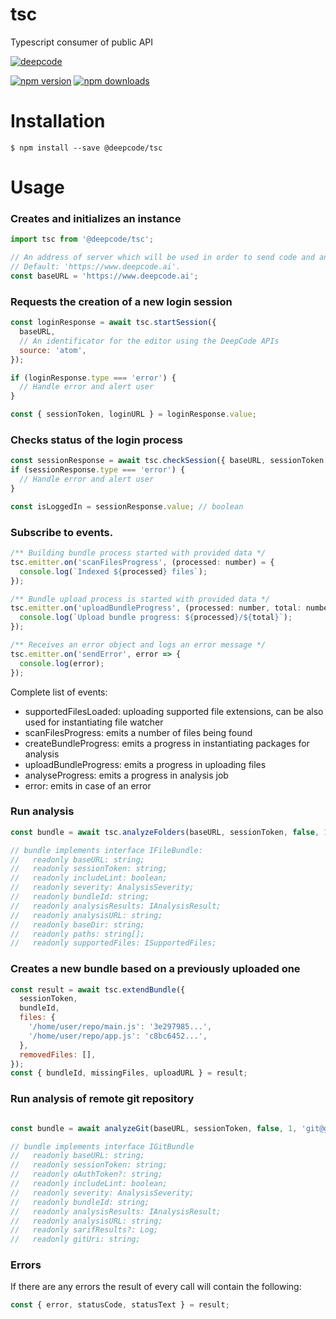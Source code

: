 # tsc

Typescript consumer of public API

[![deepcode](https://www.deepcode.ai/api/gh/badge?key=eyJhbGciOiJIUzI1NiIsInR5cCI6IkpXVCJ9.eyJwbGF0Zm9ybTEiOiJnaCIsIm93bmVyMSI6IkRlZXBDb2RlQUkiLCJyZXBvMSI6InRzYyIsImluY2x1ZGVMaW50IjpmYWxzZSwiYXV0aG9ySWQiOjEyNDY5LCJpYXQiOjE1OTYwOTY3MTJ9.I7rfzfZLPc-SMEModrFPFTMbKpnCkQ5ztPzrPOdruhU)](https://www.deepcode.ai/app/gh/DeepCodeAI/tsc/_/dashboard?utm_content=gh%2FDeepCodeAI%2Ftsc)

[![npm version](https://img.shields.io/npm/v/@deepcode/tsc.svg?style=flat-square)](https://www.npmjs.org/package/@deepcode/tsc)
[![npm downloads](https://img.shields.io/npm/dm/@deepcode/tsc.svg?style=flat-square)](http://npm-stat.com/charts.html?package=@deepcode/tsc)

# Installation

```shell script
$ npm install --save @deepcode/tsc
```

# Usage

### Creates and initializes an instance

```javascript
import tsc from '@deepcode/tsc';

// An address of server which will be used in order to send code and analyse it.
// Default: 'https://www.deepcode.ai'.
const baseURL = 'https://www.deepcode.ai';

```

### Requests the creation of a new login session

```javascript
const loginResponse = await tsc.startSession({
  baseURL,
  // An identificator for the editor using the DeepCode APIs
  source: 'atom',
});

if (loginResponse.type === 'error') {
  // Handle error and alert user
}

const { sessionToken, loginURL } = loginResponse.value;
```

### Checks status of the login process
```javascript
const sessionResponse = await tsc.checkSession({ baseURL, sessionToken });
if (sessionResponse.type === 'error') {
  // Handle error and alert user
}

const isLoggedIn = sessionResponse.value; // boolean
```

### Subscribe to events.

```javascript
/** Building bundle process started with provided data */
tsc.emitter.on('scanFilesProgress', (processed: number) = {
  console.log(`Indexed ${processed} files`);
});

/** Bundle upload process is started with provided data */
tsc.emitter.on('uploadBundleProgress', (processed: number, total: number) => {
  console.log(`Upload bundle progress: ${processed}/${total}`);
});

/** Receives an error object and logs an error message */
tsc.emitter.on('sendError', error => {
  console.log(error);
});
```

Complete list of events:
  - supportedFilesLoaded: uploading supported file extensions, can be also used for instantiating file watcher
  - scanFilesProgress: emits a number of files being found
  - createBundleProgress: emits a progress in instantiating packages for analysis
  - uploadBundleProgress: emits a progress in uploading files
  - analyseProgress: emits a progress in analysis job
  - error: emits in case of an error

### Run analysis

```javascript
const bundle = await tsc.analyzeFolders(baseURL, sessionToken, false, 1, ['/home/user/repo']);

// bundle implements interface IFileBundle:
//   readonly baseURL: string;
//   readonly sessionToken: string;
//   readonly includeLint: boolean;
//   readonly severity: AnalysisSeverity;
//   readonly bundleId: string;
//   readonly analysisResults: IAnalysisResult;
//   readonly analysisURL: string;
//   readonly baseDir: string;
//   readonly paths: string[];
//   readonly supportedFiles: ISupportedFiles;
```

### Creates a new bundle based on a previously uploaded one

```javascript
const result = await tsc.extendBundle({
  sessionToken,
  bundleId,
  files: {
    '/home/user/repo/main.js': '3e297985...',
    '/home/user/repo/app.js': 'c8bc6452...',
  },
  removedFiles: [],
});
const { bundleId, missingFiles, uploadURL } = result;
```

### Run analysis of remote git repository

```javascript

const bundle = await analyzeGit(baseURL, sessionToken, false, 1, 'git@github.com:DeepCodeAI/cli.git@320d98a6896f5376efe6cefefb6e70b46b97d566');

// bundle implements interface IGitBundle
//   readonly baseURL: string;
//   readonly sessionToken: string;
//   readonly oAuthToken?: string;
//   readonly includeLint: boolean;
//   readonly severity: AnalysisSeverity;
//   readonly bundleId: string;
//   readonly analysisResults: IAnalysisResult;
//   readonly analysisURL: string;
//   readonly sarifResults?: Log;
//   readonly gitUri: string;
```

### Errors

If there are any errors the result of every call will contain the following:

```javascript
const { error, statusCode, statusText } = result;
```
